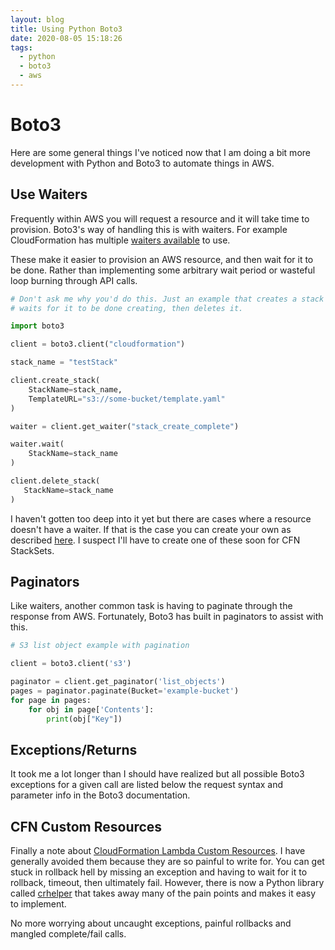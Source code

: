 ```yaml
---
layout: blog
title: Using Python Boto3
date: 2020-08-05 15:18:26
tags:
  - python
  - boto3
  - aws
---
```


# Boto3

Here are some general things I've noticed now that I am doing a bit more development with Python and Boto3 to automate things in AWS.

## Use Waiters

Frequently within AWS you will request a resource and it will take time to provision. Boto3's way of handling this is with waiters. For example CloudFormation has multiple [waiters available](https://boto3.amazonaws.com/v1/documentation/api/latest/reference/services/cloudformation.html#waiters) to use.

These make it easier to provision an AWS resource, and then wait for it to be done. Rather than implementing some arbitrary wait period or wasteful loop burning through API calls.

```python
# Don't ask me why you'd do this. Just an example that creates a stack
# waits for it to be done creating, then deletes it.

import boto3

client = boto3.client("cloudformation")

stack_name = "testStack"

client.create_stack(
    StackName=stack_name,
    TemplateURL="s3://some-bucket/template.yaml"
)

waiter = client.get_waiter("stack_create_complete")

waiter.wait(
    StackName=stack_name
)

client.delete_stack(
   StackName=stack_name
)
```

I haven't gotten too deep into it yet but there are cases where a resource doesn't have a waiter. If that is the case you can create your own as described [here](https://www.2ndwatch.com/blog/use-waiters-boto3-write/). I suspect I'll have to create one of these soon for CFN StackSets.

## Paginators

Like waiters, another common task is having to paginate through the response from AWS. Fortunately, Boto3 has built in paginators to assist with this.

```python
# S3 list object example with pagination

client = boto3.client('s3')

paginator = client.get_paginator('list_objects')
pages = paginator.paginate(Bucket='example-bucket')
for page in pages:
    for obj in page['Contents']:
        print(obj["Key"])
```

## Exceptions/Returns

It took me a lot longer than I should have realized but all possible Boto3 exceptions for a given call are listed below the request syntax and parameter info in the Boto3 documentation.

## CFN Custom Resources

Finally a note about [CloudFormation Lambda Custom Resources](https://docs.aws.amazon.com/AWSCloudFormation/latest/UserGuide/template-custom-resources-lambda.html). I have generally avoided them because they are so painful to write for. You can get stuck in rollback hell by missing an exception and having to wait for it to rollback, timeout, then ultimately fail. However, there is now a Python library called [crhelper](https://pypi.org/project/crhelper/) that takes away many of the pain points and makes it easy to implement.

No more worrying about uncaught exceptions, painful rollbacks and mangled complete/fail calls.
